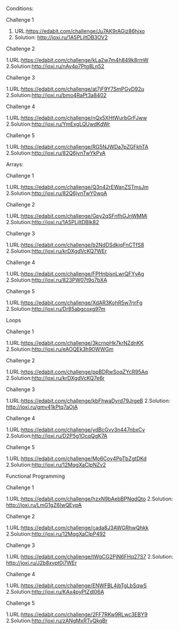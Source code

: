Conditions:

Challenge 1

1. URL:https://edabit.com/challenge/Ju7AK9rAGjz86hjxo
2. Solution: http://joxi.ru/1A5PLjltDB3OV2

Challenge 2

1.URL:https://edabit.com/challenge/kLa2w7m4h849k8rmW
2.Solution:http://joxi.ru/nAy4p7Ptg8Ln52

Challenge 3

1.URL:https://edabit.com/challenge/at7jF9Y7SmPGyD92u
2.Solution:http://joxi.ru/bmo4RaPt3a8402

Challenge 4

1.URL:https://edabit.com/challenge/nQx5XHtWurbGrFJww
2.Solution:http://joxi.ru/YmExgLQUwdKdWr

Challenge 5

1.URL:https://edabit.com/challenge/RG5NJWDa7pZGFkhTA
2.Solution:http://joxi.ru/82Q6jynTwYkPyA


Arrays:

Challenge 1

1.URL:https://edabit.com/challenge/Q3n42rEWanZSTmsJm
2.Solution:http://joxi.ru/82Q6jynTwY0woA

Challenge 2

1.URL:https://edabit.com/challenge/Gpy2qSFnfhGJnWMMj
2.Solution:http://joxi.ru/1A5PLjltDBlk82

Challenge 3

1.URL:https://edabit.com/challenge/b2NdDSdkjqFnCTfS8
2.Solution:http://joxi.ru/krDXgdVcKQ7WEr

Challenge 4

1.URL:https://edabit.com/challenge/FPHnbisnLwrQFYyAg
2.Solution:http://joxi.ru/823PW07t9o7bXA

Challenge 5

1.URL:https://edabit.com/challenge/XdAR3KohR5w7rjrFg
2.Solution:http://joxi.ru/Dr85abgcoxg97m


Loops

Challenge 1

1.URL:https://edabit.com/challenge/3kcrnpHk7krNZdnKK
2.Solution:http://joxi.ru/eAOQEk3h90WWGm

Challenge 2

1.URL:https://edabit.com/challenge/ppBDRwSoqZYcR95Aq
2.Solution:http://joxi.ru/krDXgdVcKQ7e6r

Challenge 3

1.URL:https://edabit.com/challenge/kbFhwaDyrd79JrgeB
2.Solution: http://joxi.ru/gmv41kPtq7aOjA

Challenge 4

1.URL:https://edabit.com/challenge/ydBcGvv3n447nbxCy
2.Solution:http://joxi.ru/D2P5g1OcqQgK7A

Challenge 5

1.URL:https://edabit.com/challenge/Mo6Coy4PpTbZgtDKd
2.Solution:http://joxi.ru/12MqgXaClpNZv2


Functional Programming

Challenge 1

1.URL:https://edabit.com/challenge/hzxN9bAebBPNqdQto
2.Solution: http://joxi.ru/LmG1gZ6IwQEypA

Challenge 2

1.URL:https://edabit.com/challenge/cada8J3AWGRhwQhkk
2.Solution:http://joxi.ru/12MqgXaClpP492

Challenge 3

1.URL:https://edabit.com/challenge/tWgCG2PjN6FHq27S7
2.Solution: http://joxi.ru/J2b8xvpt0j7WEr

Challenge 4

1.URL:https://edabit.com/challenge/ENWFBL4jbTgLbSqwS
2.Solution:http://joxi.ru/KAx4pyPtZdl06A

Challenge 5

1.URL:https://edabit.com/challenge/2FF7RKw9RLwc3EBY9
2.Solution:http://joxi.ru/zANgMxRTvQkgBr